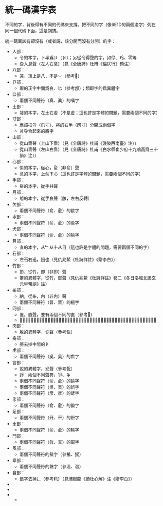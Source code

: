 <h1>統一碼漢字表</h1>

<p>不同的字，背後得有不同的代碼來支撐。把不同的字（像6E1D的兩個渝字）列在同一個代碼下面，這是胡搞。</p>
<p>統一碼裏該有卻沒有（或者説，該分開而沒有分開）的字：</p>
<ul>
<li>人部：
<ul>
<li>令的本字，下半爲卩（卪）；另從令得聲的字，如伶、玲、零等</li>
<li>從人息聲（左人右息）（見《全唐詩》杜甫《偪仄行》題注）</li>
</ul>
</li>

<li>八部：
<ul>
<li>兼，頂上是八，不是丷（參考𠔥）</li>
</ul>
</li>

<li>卩部：
<ul>
<li>卿的正字中間爲白、匕（參考卽）；類即字的爲異體字</li>
</ul>
</li>



<li>口部：
<ul>
<li>兩個不同聲符（真、眞）的嗔字</li>
</ul>
</li>


<li>土部：
<ul>
<li>墟的本字，左土右虛（不是虚；這也許是字體的問題，需要兩個不同的字）</li>
</ul>
</li>

<li>寸部：
<ul>
<li>應該把寽（爪寸）、將的右半（肉寸）分開成兩個字</li>
<li>爿寽合起來的將字</li>
</ul>
</li>


<li>山部：
<ul>
<li>從山嗇聲（上山下嗇）（見《全唐詩》杜甫《渼陂西南臺》注））</li>
<li>從山嗇聲（左山右嗇）（見《全唐詩》杜甫《白水縣崔少府十九翁高齋三十韻》注））</li>
</ul>
</li>

<li>心部：
<ul>
<li>愉的本字，從心，兪（非俞）聲</li>
<li>愈的本字，上兪下心（這也許是字體的問題，需要兩個不同的字）</li>
</ul>
</li>

<li>手部：
<ul>
<li>拼的本字，從手幷聲</li>
</ul>
</li>

<li>月部：
<ul>
<li>朗的本字，從手良聲（朖，左右反轉）</li>
</ul>
</li>

<li>欠部：
<ul>
<li>兩個不同聲符（俞、兪）的歈字</li>
</ul>
</li>


<li>水部：
<ul>
<li>兩個不同聲符（俞、兪）的渝字</li>
</ul>
</li>

<li>犬部：
<ul>
<li>兩個不同聲符（俞、兪）的㺄字</li>
</ul>
</li>


<li>目部：
<ul>
<li>直的本字，从﹂从十从目（這也許是字體的問題，需要兩個不同的字）</li>
</ul>
</li>

<li>石部：
<ul>
<li>左石右迅，䭀也（見仇兆鰲《杜詩詳註》《贈李白》）</li>
</ul>
</li>


<li>竹部：
<ul>
<li>節，從竹，卽（非即）聲</li>
<li>籞的異體字，從竹，御聲（見仇兆鰲《杜詩詳註》卷二《冬日洛城北謁玄元皇帝廟》註）</li>
</ul>
</li>

<li>糸部：
<ul>
<li>納，從糸，內（非内）聲</li>
<li>兩個不同聲符（晉、晋）的縉字</li>

</ul>
</li>


<li>网部：
<ul>
<li>置，直聲，要有兩個不同的直（參考𦋘）</li>
<li>𦌈的異體字，上罒下妾（見黃希、黃鶴《黃氏補千家註紀年杜工部詩史》《戲簡鄭廣文虔兼呈蘇司業源明》注）</li>
</ul>
</li>

<li>肉部：
<ul>
<li>脫的異體字，兊聲（參考恱）</li>
</ul>
</li>



<li>舟部：
<ul>
<li>䒂去掉中間的爿</li>
</ul>
</li>

<li>虍部：
<ul>
<li>兩個不同聲符（吳、吴）的虞字</li>
</ul>
</li>

<li>言部：
<ul>
<li>說的異體字，兊聲（參考恱）</li>
<li>諍：兩個不同聲符，爭、争</li>
<li>兩個不同聲符（俞、兪）的諭字</li>
<li>兩個不同聲符（吳、吴）的誤字</li>
<li>兩個不同聲符（彥、彦）的諺字</li>
</ul>
</li>

<li>豸部：
<ul>
<li>兩個不同聲符（俞、兪）的貐字</li>
</ul>
</li>


<li>足部：
<ul>
<li>兩個不同聲符（开、幵）的趼字</li>
</ul>
</li>

<li>車部：
<ul>
<li>兩個不同聲符（俞、兪）的輸字</li>
</ul>
</li>

<li>門部：
<ul>
<li>兩個不同聲符（眞、真）的闐字</li>
</ul>
</li>


<li>風部：
<ul>
<li>兩個不同聲符的颻字（參搖、揺）</li>
</ul>
</li>

<li>韋部：
<ul>
<li>兩個不同聲符的韞字（參溫、温）</li>
</ul>
</li>



<li>食部：
<ul>
<li>䭀字去掉辶（參考籸）（見浦起龍《讀杜心解》注《贈李白》）</li>
</ul>
</li>


<li></li>
<li></li>
<li>
<ul>
<li></li>
</ul>
</li>
</ul>

